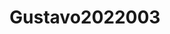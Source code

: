 ---
title: Gustavo2022003
github: https://github.com/Gustavo2022003
mode: dark
transition: 1s
score: 60.7
archetype:
- Minimalistic
---